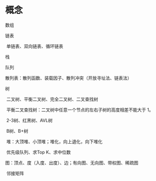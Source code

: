 # 概念

数组

链表

​	单链表、双向链表、循环链表

栈

队列

散列表：散列函数、装载因子、散列冲突（开放寻址法、链表法）

树

​	二叉树、平衡二叉树、完全二叉树、二叉查找树

​	平衡二叉查找树：二叉树中任意一个节点的左右子树的高度相差不能大于 1。

​		2-3树、红黑树、AVL树

​	B树、B+树

​	堆：大顶堆、小顶堆；堆化，向上退化，向下堆化

​		优先级队列、求Top K、求中位数

图：顶点、度（入度、出度）、边；有向图、无向图、带权图、稀疏图

​	邻接矩阵

